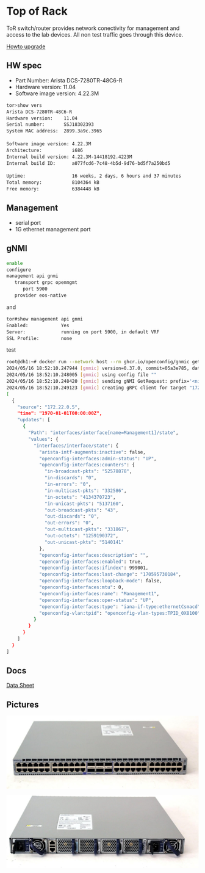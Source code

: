 # Top of Rack

ToR switch/router provides network conectivity for management and access to the lab devices. All non test traffic goes through this device.

[Howto upgrade](https://www.arista.com/en/um-eos/eos-standard-upgrades-and-downgrades#prepare_the_switch_for_ssu)

## HW spec

- Part Number: Arista DCS-7280TR-48C6-R
- Hardware version: 11.04
- Software image version: 4.22.3M

```bash
tor>show vers
Arista DCS-7280TR-48C6-R
Hardware version:    11.04
Serial number:       SSJ18302393
System MAC address:  2899.3a9c.3965

Software image version: 4.22.3M
Architecture:           i686
Internal build version: 4.22.3M-14418192.4223M
Internal build ID:      a077fcd6-7c48-4b5d-9d76-bd5f7a250bd5

Uptime:                 16 weeks, 2 days, 6 hours and 37 minutes
Total memory:           8104364 kB
Free memory:            6384448 kB
```

## Management

- serial port
- 1G ethernet management port

## gNMI

```bash
enable
configure
management api gnmi
   transport grpc openmgmt
      port 5900
   provider eos-native
```

and

```bash
tor#show management api gnmi
Enabled:            Yes
Server:             running on port 5900, in default VRF
SSL Profile:        none
```

test

```bash
root@dh1:~# docker run --network host --rm ghcr.io/openconfig/gnmic get --log --username arista --password arista --insecure --address 172.22.0.5 --port 5900 --path /openconfig-interfaces:interfaces/interface[name=Management1]/state
2024/05/16 18:52:10.247944 [gnmic] version=0.37.0, commit=05a3e785, date=2024-05-13T23:27:31Z, gitURL=https://github.com/openconfig/gnmic, docs=https://gnmic.openconfig.net
2024/05/16 18:52:10.248005 [gnmic] using config file ""
2024/05/16 18:52:10.248420 [gnmic] sending gNMI GetRequest: prefix='<nil>', path='[elem:{name:"openconfig-interfaces:interfaces"}  elem:{name:"interface"  key:{key:"name"  value:"Management1"}}  elem:{name:"state"}]', type='ALL', encoding='JSON', models='[]', extension='[]' to 172.22.0.5
2024/05/16 18:52:10.249123 [gnmic] creating gRPC client for target "172.22.0.5"
[
  {
    "source": "172.22.0.5",
    "time": "1970-01-01T00:00:00Z",
    "updates": [
      {
        "Path": "interfaces/interface[name=Management1]/state",
        "values": {
          "interfaces/interface/state": {
            "arista-intf-augments:inactive": false,
            "openconfig-interfaces:admin-status": "UP",
            "openconfig-interfaces:counters": {
              "in-broadcast-pkts": "52578878",
              "in-discards": "0",
              "in-errors": "0",
              "in-multicast-pkts": "332586",
              "in-octets": "4134370723",
              "in-unicast-pkts": "5137160",
              "out-broadcast-pkts": "43",
              "out-discards": "0",
              "out-errors": "0",
              "out-multicast-pkts": "331867",
              "out-octets": "1259190372",
              "out-unicast-pkts": "5140141"
            },
            "openconfig-interfaces:description": "",
            "openconfig-interfaces:enabled": true,
            "openconfig-interfaces:ifindex": 999001,
            "openconfig-interfaces:last-change": "170595730184",
            "openconfig-interfaces:loopback-mode": false,
            "openconfig-interfaces:mtu": 0,
            "openconfig-interfaces:name": "Management1",
            "openconfig-interfaces:oper-status": "UP",
            "openconfig-interfaces:type": "iana-if-type:ethernetCsmacd",
            "openconfig-vlan:tpid": "openconfig-vlan-types:TPID_0X8100"
          }
        }
      }
    ]
  }
]
```

## Docs

[Data Sheet](https://www.arista.com/assets/data/pdf/Datasheets/7280R-DataSheet.pdf)

## Pictures

![front](front.png)

![back](back.png)
